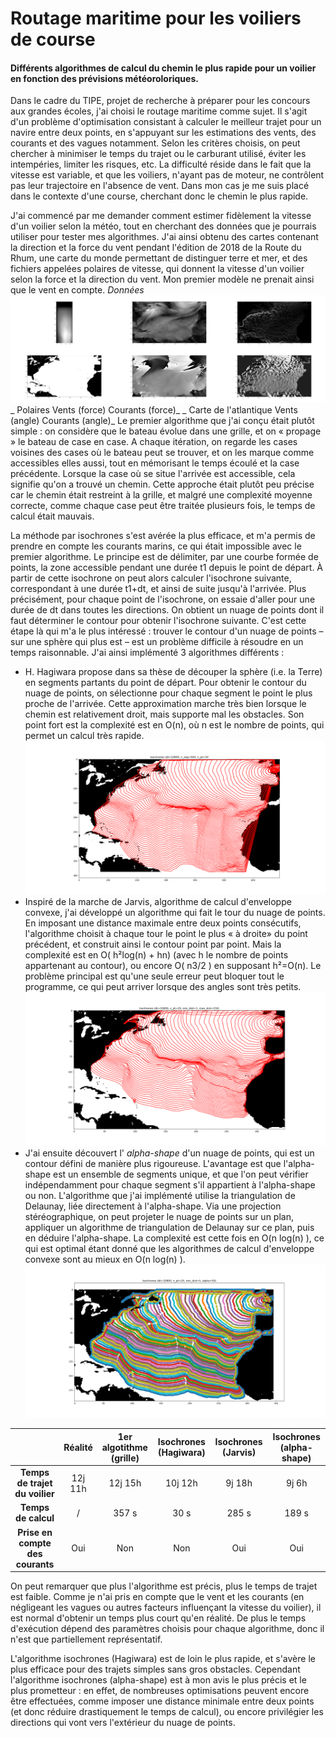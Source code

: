 
# Routage maritime pour les voiliers de course
#### Différents algorithmes de calcul du chemin le plus rapide pour un voilier en fonction des prévisions météoroloriques.
Dans le cadre du TIPE, projet de recherche à préparer pour les concours aux grandes écoles,
j'ai choisi le routage maritime comme sujet. Il s'agit d'un problème d'optimisation consistant à
calculer le meilleur trajet pour un navire entre deux points, en s'appuyant sur les estimations des
vents, des courants et des vagues notamment. Selon les critères choisis, on peut chercher à
minimiser le temps du trajet ou le carburant utilisé, éviter les intempéries, limiter les risques, etc. La
difficulté réside dans le fait que la vitesse est variable, et que les voiliers, n'ayant pas de moteur, ne
contrôlent pas leur trajectoire en l'absence de vent. Dans mon cas je me suis placé dans le contexte
d'une course, cherchant donc le chemin le plus rapide.

J'ai commencé par me demander comment estimer fidèlement la vitesse d'un voilier selon la
météo, tout en cherchant des données que je pourrais utiliser pour tester mes algorithmes. J'ai ainsi
obtenu des cartes contenant la direction et la force du vent pendant l'édition de 2018 de la Route du
Rhum, une carte du monde permettant de distinguer terre et mer, et des fichiers appelées polaires de
vitesse, qui donnent la vitesse d'un voilier selon la force et la direction du vent. Mon premier
modèle ne prenait ainsi que le vent en compte.
                                          *Données*
![_Données_](/images/data.png)
_                  Polaires                               Vents (force)                               Courants (force)_
_            Carte de l'atlantique                        Vents (angle)                               Courants (angle)_
Le premier algorithme que j'ai conçu était plutôt simple : on considère que le bateau évolue
dans une grille, et on « propage » le bateau de case en case. A chaque itération, on regarde les cases
voisines des cases où le bateau peut se trouver, et on les marque comme accessibles elles aussi, tout
en mémorisant le temps écoulé et la case précédente. Lorsque la case où se situe l'arrivée est
accessible, cela signifie qu'on a trouvé un chemin. Cette approche était plutôt peu précise car le
chemin était restreint à la grille, et malgré une complexité moyenne correcte, comme chaque case
peut être traitée plusieurs fois, le temps de calcul était mauvais.

La méthode par isochrones s'est avérée la plus efficace, et m'a permis de prendre en compte
les courants marins, ce qui était impossible avec le premier algorithme. Le principe est de délimiter,
par une courbe formée de points, la zone accessible pendant une durée t1 depuis le point de départ.
À partir de cette isochrone on peut alors calculer l'isochrone suivante, correspondant à une durée
t1+dt, et ainsi de suite jusqu'à l'arrivée. Plus précisément, pour chaque point de l'isochrone, on essaie
d'aller pour une durée de dt dans toutes les directions. On obtient un nuage de points dont il faut
déterminer le contour pour obtenir l'isochrone suivante.
C'est cette étape là qui m'a le plus intéressé : trouver le contour d'un nuage de points – sur
une sphère qui plus est – est un problème difficile à résoudre en un temps raisonnable. J'ai ainsi
implémenté 3 algorithmes différents :

- H. Hagiwara propose dans sa thèse de
    découper la sphère (i.e. la Terre) en segments
    partants du point de départ. Pour obtenir le
    contour du nuage de points, on sélectionne
    pour chaque segment le point le plus proche
    de l'arrivée. Cette approximation marche très
    bien lorsque le chemin est relativement droit,
    mais supporte mal les obstacles. Son point
    fort est la complexité est en O(n), où n est le
    nombre de points, qui permet un calcul très
    rapide.
    ![_Isochrones (Hagiwara)_](/images/isoH.png)
- Inspiré de la marche de Jarvis, algorithme de calcul d'enveloppe convexe, j'ai développé un
    algorithme qui fait le tour du nuage de points. En imposant une distance maximale entre
    deux points consécutifs, l'algorithme choisit
    à chaque tour le point le plus « à droite» du
    point précédent, et construit ainsi le contour
    point par point. Mais la complexité est en
    O( h²log(n) + hn) (avec h le nombre de
    points appartenant au contour), ou encore
    O( n3/2 ) en supposant h²=O(n). Le problème
    principal est qu'une seule erreur peut bloquer
    tout le programme, ce qui peut arriver
    lorsque des angles sont très petits.
    ![_Isochrones (Jarvis)_](/images/isoJ.png)
- J'ai ensuite découvert l' _alpha-shape_ d'un nuage de points, qui est un contour défini de
    manière plus rigoureuse. L'avantage est que l'alpha-shape est un ensemble de segments
    unique, et que l'on peut vérifier indépendamment pour chaque segment s'il appartient à
    l'alpha-shape ou non. L'algorithme que j'ai
    implémenté utilise la triangulation de
    Delaunay, liée directement à l'alpha-shape.
    Via une projection stéréographique, on peut
    projeter le nuage de points sur un plan,
    appliquer un algorithme de triangulation de
    Delaunay sur ce plan, puis en déduire
    l'alpha-shape. La complexité est cette fois en
    O(n log(n) ), ce qui est optimal étant donné
    que les algorithmes de calcul d'enveloppe
    convexe sont au mieux en O(n log(n) ).
    ![_Isochrones (alpha-shape)_](/images/isoA.png)

|                                  | **Réalité** | **1er algotithme (grille)** | **Isochrones (Hagiwara)** | **Isochrones (Jarvis)** | **Isochrones (alpha-shape)** |
|:--------------------------------:|:-----------:|:---------------------------:|:-------------------------:|:-----------------------:|:----------------------------:|
|  **Temps de trajet du voilier**  |   12j 11h   |           12j 15h           |          10j 12h          |          9j 18h         |             9j 6h            |
|        **Temps de calcul**       |      /      |            357 s            |            30 s           |          285 s          |             189 s            |
| **Prise en compte des courants** |     Oui     |             Non             |            Non            |           Oui           |              Oui             |

On peut remarquer que plus l'algorithme est précis, plus le temps de trajet est faible. Comme
je n'ai pris en compte que le vent et les courants (en négligeant les vagues ou autres facteurs
influençant la vitesse du voilier), il est normal d'obtenir un temps plus court qu'en réalité.
De plus le temps d'exécution dépend des paramètres choisis pour chaque algorithme, donc il
n'est que partiellement représentatif.

L'algorithme isochrones (Hagiwara) est de loin le plus rapide, et s'avère le plus efficace pour
des trajets simples sans gros obstacles. Cependant l'algorithme isochrones (alpha-shape) est à mon
avis le plus précis et le plus prometteur : en effet, de nombreuses optimisations peuvent encore être
effectuées, comme imposer une distance minimale entre deux points (et donc réduire drastiquement
le temps de calcul), ou encore privilégier les directions qui vont vers l'extérieur du nuage de points.


